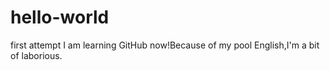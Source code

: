 # hello-world
first attempt
I am learning GitHub now!Because of my pool English,I'm a bit of laborious.
